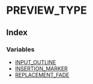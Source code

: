 # PREVIEW_TYPE

## Index

### Variables

- [INPUT_OUTLINE](variables/INPUT_OUTLINE.md)
- [INSERTION_MARKER](variables/INSERTION_MARKER.md)
- [REPLACEMENT_FADE](variables/REPLACEMENT_FADE.md)
